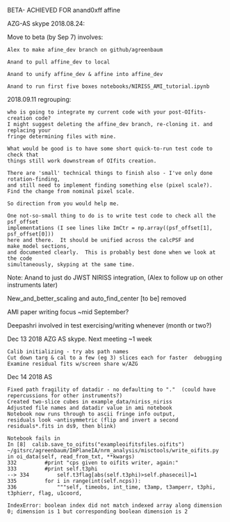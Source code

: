 
BETA- ACHIEVED FOR anand0xff affine

AZG-AS skype 2018.08.24:

Move to beta (by Sep 7) involves:

	Alex to make afine_dev branch on github/agreenbaum
	
	Anand to pull affine_dev to local
	
	Anand to unify affine_dev & affine into affine_dev
	
	Anand to run first five boxes notebooks/NIRISS_AMI_tutorial.ipynb

2018.09.11 regrouping:

	who is going to integrate my current code with your post-OIfits-creation code?  
	I might suggest deleting the affine_dev branch, re-cloning it. and replacing your
	fringe determining files with mine.  
	
	What would be good is to have some short quick-to-run test code to check that
	things still work downstream of OIfits creation. 

	There are 'small' technical things to finish also - I've only done rotation-finding,
	and still need to implement finding something else (pixel scale?).
	Find the change from nominal pixel scale.

	So direction from you would help me. 

	One not-so-small thing to do is to write test code to check all the psf_offset
	implementations (I see lines like ImCtr = np.array((psf_offset[1], psf_offset[0]))
	here and there.  It should be unified across the calcPSF and make_model sections,
	and documented clearly.  This is probably best done when we look at the code
	simultaneously, skyping at the same time.


Note: Anand to just do JWST NIRISS integration, 
(Alex to follow up on other instruments later)

New_and_better_scaling and auto_find_center [to be] removed 

AMI paper writing focus ~mid September?

Deepashri involved in test exercising/writing whenever (month or two?)

Dec 13 2018 AZG AS skype.  Next meeting ~1 week
  
	Calib initializing - try abs path names
	Cut down targ & cal to a few (eg 3) slices each for faster  debugging
	Examine residual fits w/screen share w/AZG
	
Dec 14 2018 AS

	Fixed path fragility of datadir - no defaulting to "."  (could have repercussions for other instruments?)
	Created two-slice cubes in example_data/niriss_niriss
	Adjusted file names and datadir value in ami notebook
	Notebook now runs through to ascii fringe info output, 
	residuals look ~antisymmetric (flip and invert a second residuals*.fits in ds9, then blink)
	
	Notebook fails in 
	In [8]  calib.save_to_oifits("exampleoifitsfiles.oifits") 
	~/gitsrc/agreenbaum/ImPlaneIA/nrm_analysis/misctools/write_oifits.py in oi_data(self, read_from_txt, **kwargs)
    332         #print "cps given to oifits writer, again:"
    333         #print self.t3phi
	--> 334         self.t3flag[abs(self.t3phi)>self.phaseceil]=1
    335         for i in range(int(self.ncps)):
    336             """self, timeobs, int_time, t3amp, t3amperr, t3phi, t3phierr, flag, u1coord,

	IndexError: boolean index did not match indexed array along dimension 0; dimension is 1 but corresponding boolean dimension is 2

	
